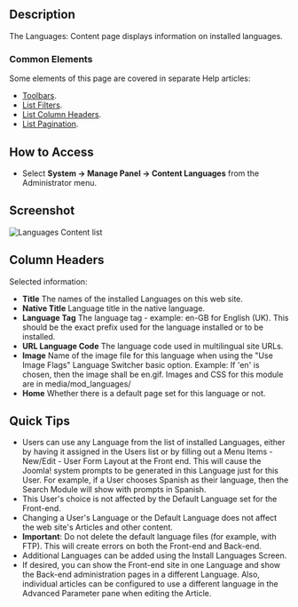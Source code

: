 <!-- Filename: Help4.x:Languages:_Content / Display title: Languages: Content -->

## Description

The Languages: Content page displays information on installed languages.

### Common Elements

Some elements of this page are covered in separate 
Help articles:

* [Toolbars](jdocmanual?article=help/common-elements/toolbars).
* [List Filters](jdocmanual?article=help/common-elements/list-filters).
* [List Column Headers](jdocmanual?article=help/common-elements/list-column-headers).
* [List Pagination](jdocmanual?article=help/common-elements/list-pagination).

## How to Access

- Select **System → Manage Panel → Content Languages** from the
  Administrator menu.

## Screenshot

![Languages Content list](../../../en/images/languages/languages-content.png)

## Column Headers

Selected information:

- **Title** The names of the installed Languages on this web site.
- **Native Title** Language title in the native language.
- **Language Tag** The language tag - example: en-GB for English (UK).
  This should be the exact prefix used for the language installed or to
  be installed.
- **URL Language Code** The language code used in multilingual site
  URLs.
- **Image** Name of the image file for this language when using the
  "Use Image Flags" Language Switcher basic option. Example: If 'en' is
  chosen, then the image shall be en.gif. Images and CSS for this module
  are in media/mod_languages/
- **Home** Whether there is a default page set for this language or
  not.

## Quick Tips

- Users can use any Language from the list of installed Languages,
  either by having it assigned in the Users list or
  by filling out a Menu Items - New/Edit - User Form Layout
  at the Front end. This will cause the Joomla! system prompts to be
  generated in this Language just for this User. For example, if a User
  chooses Spanish as their language, then the Search Module will show
  with prompts in Spanish.
- This User's choice is not affected by the Default Language set for the
  Front-end.
- Changing a User's Language or the Default Language does not affect the
  web site's Articles and other content.
- **Important**: Do not delete the default language files (for example,
  with FTP). This will create errors on both the Front-end and Back-end.
- Additional Languages can be added using the Install Languages Screen.
- If desired, you can show the Front-end site in one Language and show
  the Back-end administration pages in a different Language. Also,
  individual articles can be configured to use a different language in
  the Advanced Parameter pane when editing the Article.
